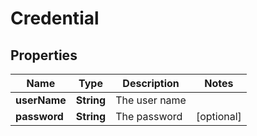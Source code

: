 
# Credential

## Properties
Name | Type | Description | Notes
------------ | ------------- | ------------- | -------------
**userName** | **String** | The user name | 
**password** | **String** | The password |  [optional]



